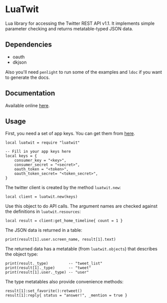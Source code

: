 # LuaTwit

Lua library for accessing the Twitter REST API v1.1.
It implements simple parameter checking and returns metatable-typed JSON data.

## Dependencies

- oauth
- dkjson

Also you'll need `penlight` to run some of the examples and `ldoc` if you want to generate the docs.

## Documentation

Available online [here](http://darkstalker.github.io/LuaTwit/).

## Usage

First, you need a set of app keys. You can get them from [here](https://dev.twitter.com/apps).

    local luatwit = require "luatwit"

    -- Fill in your app keys here
    local keys = {
        consumer_key = "<key>",
        consumer_secret = "<secret>",
        oauth_token = "<token>",
        oauth_token_secret= "<token_secret>",
    }

The twitter client is created by the method `luatwit.new`:

    local client = luatwit.new(keys)

Use this object to do API calls. The argument names are checked against the definitions in `luatwit.resources`:

    local result = client:get_home_timeline{ count = 1 }

The JSON data is returned in a table:

    print(result[1].user.screen_name, result[1].text)

The returned data has a metatable (from `luatwit.objects`) that describes the object type:

    print(result._type)         -- "tweet_list"
    print(result[1]._type)      -- "tweet"
    print(result[1].user._type) -- "user"

The type metatables also provide convenience methods:

    result[1]:set_favorite():retweet()
    result[1]:reply{ status = "answer!", _mention = true }
